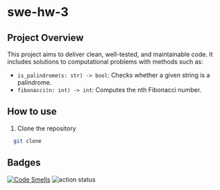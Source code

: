 # swe-hw-3

## Project Overview
This project aims to deliver clean, well-tested, and maintainable code. It includes solutions to computational problems with methods such as:

- `is_palindrome(s: str) -> bool`: Checks whether a given string is a palindrome.
- `fibonacci(n: int) -> int`: Computes the nth Fibonacci number.

## How to use
1. Clone the repository

```bash
  git clone
```

## Badges


[![Code Smells](https://sonarcloud.io/api/project_badges/measure?project=harrythe6arry_swe-hw-3&metric=code_smells)](https://sonarcloud.io/summary/new_code?id=harrythe6arry_swe-hw-3)
![action status](https://github.com/harrythe6arry/swe-hw-3/actions/workflows/python.yml/badge.svg?branch=main)
